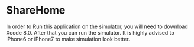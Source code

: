 # ShareHome
In order to Run this application on the simulator, you will need to download Xcode 8.0. After that you can run the simulator.
It is highly advised to iPhone6 or iPhone7 to make simulation look better.
